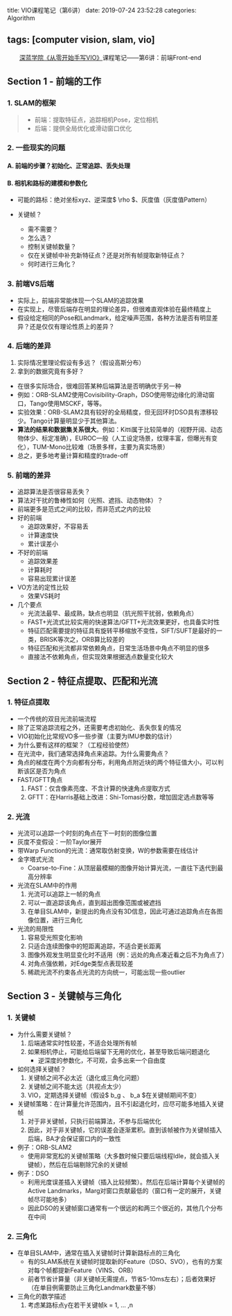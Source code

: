 title: VIO课程笔记（第6讲）
date: 2019-07-24 23:52:28
categories: Algorithm

tags: [computer vision, slam, vio]
---
　　[深蓝学院《从零开始手写VIO》](http://www.shenlanxueyuan.com/course/160)课程笔记——第6讲：前端Front-end
<!-- more -->
## Section 1 - 前端的工作

### 1. SLAM的框架

> - 前端：提取特征点，追踪相机Pose，定位相机
> - 后端：提供全局优化或滑动窗口优化

### 2. 一些现实的问题

#### A. 前端的步骤？初始化、正常追踪、丢失处理

#### B. 相机和路标的建模和参数化

- 可能的路标：绝对坐标xyz、逆深度$ \rho $、灰度值（灰度值Pattern）

- 关键帧？
  - 需不需要？
  - 怎么选？
  - 控制关键帧数量？
  - 仅在关键帧中补充新特征点？还是对所有帧提取新特征点？
  - 何时进行三角化？

### 3. 前端VS后端

- 实际上，前端非常能体现一个SLAM的追踪效果
- 在实现上，尽管后端存在明显的理论差异，但很难直观体验在最终精度上
- 假设给定相同的Pose和Landmark，给定噪声范围，各种方法是否有明显差异？还是仅仅有理论性质上的差异？

### 4. 后端的差异

1. 实际情况里理论假设有多远？（假设高斯分布）
2. 拿到的数据究竟有多好？

- 在很多实际场合，很难回答某种后端算法是否明确优于另一种
- 例如：ORB-SLAM2使用Covisibility-Graph，DSO使用带边缘化的滑动窗口，Tango使用MSCKF，等等。
- 实验效果：ORB-SLAM2具有较好的全局精度，但无回环时DSO具有漂移较少。Tango计算量明显少于其他算法。
- **算法的结果和数据集关系很大**。例如：Kitti属于比较简单的（视野开阔、动态物体少、标定准确），EUROC一般（人工设定场景，纹理丰富，但曝光有变化），TUM-Mono比较难（场景多样，主要为真实场景）
- 总之，更多地考量计算和精度的trade-off

### 5. 前端的差异

- 追踪算法是否很容易丢失？
- 算法对干扰的鲁棒性如何（光照、遮挡、动态物体）？
- 前端更多是范式之间的比较，而非范式之内的比较
- 好的前端
  - 追踪效果好，不容易丢
  - 计算速度快
  - 累计误差小
- 不好的前端
  - 追踪效果差
  - 计算耗时
  - 容易出现累计误差
- VO方法的定性比较
  - 效果VS耗时
- 几个要点
  - 光流法最早、最成熟，缺点也明显（抗光照干扰弱，依赖角点）
  - FAST+光流式比较实用的快速算法/GFTT+光流效果更好，也具备实时性
  - 特征匹配需要提的特征具有旋转平移缩放不变性，SIFT/SUFT是最好的一类，BRISK等次之，ORB算比较差的
  - 特征匹配和光流都非常依赖角点，日常生活场景中角点不明显的很多
  - 直接法不依赖角点，但实现效果根据选点数量变化较大

## Section 2 - 特征点提取、匹配和光流

### 1. 特征点提取

- 一个传统的双目光流前端流程
- 除了正常追踪流程之外，还需要考虑初始化、丢失恢复的情况
- VIO初始化比常规VO多一些步骤（主要为IMU参数的估计）
- 为什么要有这样的框架？（工程经验使然）
- 在光流中，我们通常选择角点来追踪。为什么需要角点？
- 角点的梯度在两个方向都有分布，利用角点附近块的两个特征值大小，可以判断该区是否为角点
- FAST/GFTT角点
  1. FAST：仅含像素亮度、不含计算的快速角点提取方式
  2. GFTT：在Harris基础上改进：Shi-Tomasi分数，增加固定选点数等等

### 2. 光流

- 光流可以追踪一个时刻的角点在下一时刻的图像位置
- 灰度不变假设：一阶Taylor展开
- 带Warp Function的光流：通常取仿射变换，W的参数需要在线估计
- 金字塔式光流
  - Coarse-to-Fine：从顶层最模糊的图像开始计算光流，一直往下迭代到最高分辨率
- 光流在SLAM中的作用
  1. 光流可以追踪上一帧的角点
  2. 可以一直追踪该角点，直到超出图像范围或被遮挡
  3. 在单目SLAM中，新提出的角点没有3D信息，因此可通过追踪角点在各图像位置，进行三角化
- 光流的局限性
  1. 容易受光照变化影响
  2. 只适合连续图像中的短距离追踪，不适合更长距离
  3. 图像外观发生明显变化时不适用（例：远处的角点凑近看之后不为角点了）
  4. 对角点强依赖，对Edge类型点表现较差
  5. 稀疏光流不约束各点光流的方向统一，可能出现一些outlier

## Section 3 - 关键帧与三角化

### 1. 关键帧

- 为什么需要关键帧？
  1. 后端通常实时性较差，不适合处理所有帧
  2. 如果相机停止，可能给后端留下无用的优化，甚至导致后端问题退化
     - 逆深度的参数化，不可观，会多出来一个自由度
- 如何选择关键帧？
  1. 关键帧之间不必太近（退化或三角化问题）
  2. 关键帧之间不能太远（共视点太少）
  3. VIO，定期选择关键帧（假设$ b_g $、$ b_a $在关键帧期间不变）
- 关键帧策略：在计算量允许范围内，且不引起退化时，应尽可能多地插入关键帧
  1. 对于非关键帧，只执行前端算法，不参与后端优化
  2. 因此，对于非关键帧，它的误差会逐渐累积。直到该帧被作为关键帧插入后端，BA才会保证窗口内的一致性
- 例子：ORB-SLAM2
  - 使用非常宽松的关键帧策略（大多数时候只要后端线程Idle，就会插入关键帧），然后在后端剔除冗余的关键帧
- 例子：DSO
  - 利用光度误差插入关键帧（插入比较频繁）。然后在后端计算每个关键帧的Active Landmarks，Marg对窗口贡献最低的（窗口有一定的展开，关键帧尽可能地多）
  - 因此DSO的关键帧窗口通常有一个很远的和两三个很近的，其他几个分布在中间

### 2. 三角化

- 在单目SLAM中，通常在插入关键帧时计算新路标点的三角化
  - 有的SLAM系统在关键帧时提取新的Feature（DSO、SVO），也有的方案对每个帧都提新Feature（VINS、ORB）
  - 前者节省计算量（非关键帧无需提点，节省5-10ms左右）；后者效果好（在单目例需要防止三角化Landmark数量不够）
- 三角化的数学描述
  1. 考虑某路标点y在若干关键帧k = 1, … ,n